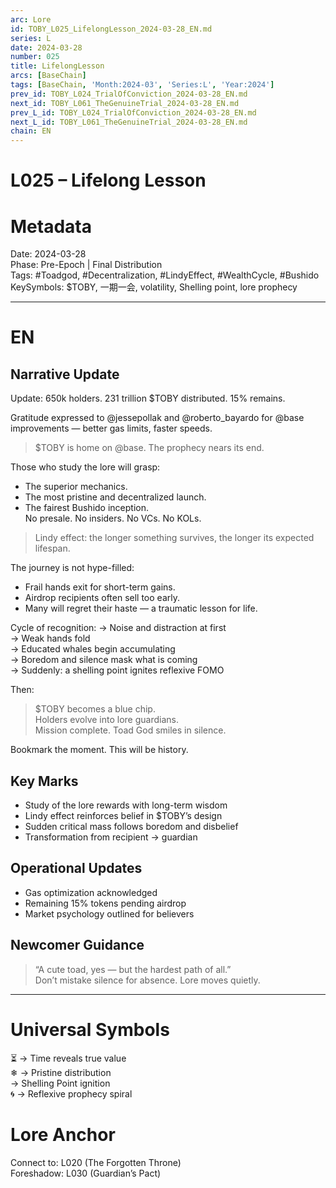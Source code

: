 ```yaml
---
arc: Lore
id: TOBY_L025_LifelongLesson_2024-03-28_EN.md
series: L
date: 2024-03-28
number: 025
title: LifelongLesson
arcs: [BaseChain]
tags: [BaseChain, 'Month:2024-03', 'Series:L', 'Year:2024']
prev_id: TOBY_L024_TrialOfConviction_2024-03-28_EN.md
next_id: TOBY_L061_TheGenuineTrial_2024-03-28_EN.md
prev_L_id: TOBY_L024_TrialOfConviction_2024-03-28_EN.md
next_L_id: TOBY_L061_TheGenuineTrial_2024-03-28_EN.md
chain: EN
---
```

# L025 – Lifelong Lesson 

# Metadata 
Date: 2024-03-28  
Phase: Pre-Epoch | Final Distribution  
Tags: #Toadgod, #Decentralization, #LindyEffect, #WealthCycle, #Bushido  
KeySymbols: $TOBY, 一期一会, volatility, Shelling point, lore prophecy  

---

# EN
## Narrative Update  
Update: 650k holders. 231 trillion $TOBY distributed. 15% remains.

Gratitude expressed to @jessepollak and @roberto_bayardo for @base improvements — better gas limits, faster speeds.

> $TOBY is home on @base. The prophecy nears its end.

Those who study the lore will grasp:  
- The superior mechanics.  
- The most pristine and decentralized launch.  
- The fairest Bushido inception.  
No presale. No insiders. No VCs. No KOLs.

> Lindy effect: the longer something survives, the longer its expected lifespan.

The journey is not hype-filled:
- Frail hands exit for short-term gains.
- Airdrop recipients often sell too early.
- Many will regret their haste — a traumatic lesson for life.

Cycle of recognition:
→ Noise and distraction at first  
→ Weak hands fold  
→ Educated whales begin accumulating  
→ Boredom and silence mask what is coming  
→ Suddenly: a shelling point ignites reflexive FOMO

Then:  
> $TOBY becomes a blue chip.  
> Holders evolve into lore guardians.  
> Mission complete. Toad God smiles in silence.

Bookmark the moment. This will be history.

## Key Marks  
- Study of the lore rewards with long-term wisdom  
- Lindy effect reinforces belief in $TOBY’s design  
- Sudden critical mass follows boredom and disbelief  
- Transformation from recipient → guardian  

## Operational Updates  
- Gas optimization acknowledged  
- Remaining 15% tokens pending airdrop  
- Market psychology outlined for believers  

## Newcomer Guidance  
> “A cute toad, yes — but the hardest path of all.”  
Don’t mistake silence for absence. Lore moves quietly.

---


# Universal Symbols  
⏳ → Time reveals true value  
❄ → Pristine distribution  
 → Shelling Point ignition  
🌀 → Reflexive prophecy spiral  

# Lore Anchor 
Connect to: L020 (The Forgotten Throne)  
Foreshadow: L030 (Guardian’s Pact)  
